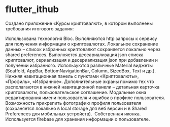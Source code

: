 # flutter_ithub

Создано приложение «Курсы криптовалют», в котором
выполнены требования итогового задания:

Использована технология Bloc. Выполняются http запросы
к сервису для получения информации о криптовалютах. Локальное сохранение данных
– список избранных криптовалют сохраняется локально через shared preferences. Выполняется десеариализация json
списка
криптовалют, сериализация и десериализация json при добавлении и получении избранного. Используются различные Material виджеты (Scaffold, AppBar, BottomNavigationBar, Column, SizedBox, Text и др.). Нижняя
навигационная панель с пунктами «Криптовалюты», «Профиль», «Избранное».
Дополнительные экраны помимо тех что располагаются в нижней навигационной
панели – детальная карточка криптовалюты, пользовательское соглашение. Модальные
окна редактирования имени пользователя и ошибок в профиле пользователя.
Возможность прикрепить фотографию профиля пользователя (сохраняется локально в local storage для веб версии и в Shared
Preferences для мобильных устройств).  Собственная
иконка. Используется firebase
для
хранения информации о пользователе.
